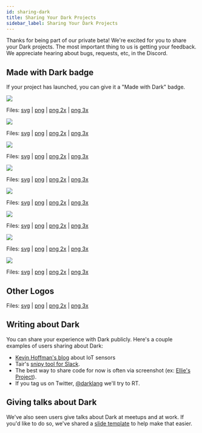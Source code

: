 ```yaml
---
id: sharing-dark
title: Sharing Your Dark Projects
sidebar_label: Sharing Your Dark Projects
---
```


Thanks for being part of our private beta! We're excited for you to share your
Dark projects. The most important thing to us is getting your feedback. We
appreciate hearing about bugs, requests, etc, in the Discord.

## Made with Dark badge

If your project has launched, you can give it a "Made with Dark" badge.

<div className="badges lightBackground">
  <div className="badge">
    <img className="medium" src="/img/branding/md-color-light@2x.png" />
    <p>Files:
      <a href="/img/branding/md-color-light.svg" target="_blank">svg</a> |
      <a href="/img/branding/md-color-light@1x.png" target="_blank">png</a> |
      <a href="/img/branding/md-color-light@2x.png" target="_blank">png 2x</a> |
      <a href="/img/branding/md-color-light@3x.png" target="_blank">png 3x</a>
    </p>
  </div>
  <div className="badge">
    <img className="medium" src="/img/branding/md-mono-light@2x.png" />
    <p>Files:
      <a href="/img/branding/md-mono-light.svg" target="_blank">svg</a> |
      <a href="/img/branding/md-mono-light@1x.png" target="_blank">png</a> |
      <a href="/img/branding/md-mono-light@2x.png" target="_blank">png 2x</a> |
      <a href="/img/branding/md-mono-light@3x.png" target="_blank">png 3x</a>
    </p>
  </div>
  <div className="badge">
    <img className="small" src="/img/branding/sm-color-light@3x.png" />
    <p>Files:
      <a href="/img/branding/sm-color-light.svg" target="_blank">svg</a> |
      <a href="/img/branding/sm-color-light@1x.png" target="_blank">png</a> |
      <a href="/img/branding/sm-color-light@2x.png" target="_blank">png 2x</a> |
      <a href="/img/branding/sm-color-light@3x.png" target="_blank">png 3x</a>
    </p>
  </div>
  <div className="badge">
    <img className="small" src="/img/branding/sm-mono-light@3x.png" />
    <p>Files:
      <a href="/img/branding/sm-mono-light.svg" target="_blank">svg</a> |
      <a href="/img/branding/sm-mono-light@1x.png" target="_blank">png</a> |
      <a href="/img/branding/sm-mono-light@2x.png" target="_blank">png 2x</a> |
      <a href="/img/branding/sm-mono-light@3x.png" target="_blank">png 3x</a>
    </p>
  </div>
</div>
<div className="badges darkBackground">
  <div className="badge">
    <img className="medium" src="/img/branding/md-color-dark@2x.png" />
    <p>Files:
      <a href="/img/branding/md-color-dark.svg" target="_blank">svg</a> |
      <a href="/img/branding/md-color-dark@1x.png" target="_blank">png</a> |
      <a href="/img/branding/md-color-dark@2x.png" target="_blank">png 2x</a> |
      <a href="/img/branding/md-color-dark@3x.png" target="_blank">png 3x</a>
    </p>
  </div>
  <div className="badge">
    <img className="medium" src="/img/branding/md-mono-dark@2x.png" />
    <p>Files:
      <a href="/img/branding/md-mono-dark.svg" target="_blank">svg</a> |
      <a href="/img/branding/md-mono-dark@1x.png" target="_blank">png</a> |
      <a href="/img/branding/md-mono-dark@2x.png" target="_blank">png 2x</a> |
      <a href="/img/branding/md-mono-dark@3x.png" target="_blank">png 3x</a>
    </p>
  </div>
  <div className="badge">
    <img className="small" src="/img/branding/sm-color-dark@3x.png" />
    <p>Files:
      <a href="/img/branding/sm-color-dark.svg" target="_blank">svg</a> |
      <a href="/img/branding/sm-color-dark@1x.png" target="_blank">png</a> |
      <a href="/img/branding/sm-color-dark@2x.png" target="_blank">png 2x</a> |
      <a href="/img/branding/sm-color-dark@3x.png" target="_blank">png 3x</a>
    </p>
  </div>
  <div className="badge">
    <img className="small" src="/img/branding/sm-mono-dark@3x.png" />
    <p>Files:
      <a href="/img/branding/sm-mono-dark.svg" target="_blank">svg</a> |
      <a href="/img/branding/sm-mono-dark@1x.png" target="_blank">png</a> |
      <a href="/img/branding/sm-mono-dark@2x.png" target="_blank">png 2x</a> |
      <a href="/img/branding/sm-mono-dark@3x.png" target="_blank">png 3x</a>
    </p>
  </div>
</div>

## Other Logos

Files: [svg](/img/branding/logo.svg) | [png](/img/branding/logo@1x.png) |
[png 2x](/img/branding/logo@2x.png) | [png 3x](/img/branding/logo@3x.png)

## Writing about Dark

You can share your experience with Dark publicly. Here's a couple examples of
users sharing about Dark:

- [Kevin Hoffman's blog](https://medium.com/@KevinHoffman/shedding-some-light-on-dark-9086b45988ed)
  about IoT sensors
- Tair's [snipy tool for Slack](https://snipy.io/).
- The best way to share code for now is often via screenshot (ex:
  [Ellie's Project](https://twitter.com/janiczek/status/1220519157135003649)).
- If you tag us on Twitter, [@darklang](https://twitter.com/darklang) we'll try
  to RT.

## Giving talks about Dark

We've also seen users give talks about Dark at meetups and at work. If you'd
like to do so, we've shared a
[slide template](https://drive.google.com/drive/u/1/folders/15GkcOu8jfJkgmk3aY7HxJjWdKgtDBY7C)
to help make that easier.
